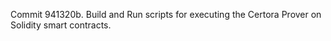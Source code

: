 Commit 941320b.                    Build and Run scripts for executing the Certora Prover on Solidity smart contracts.